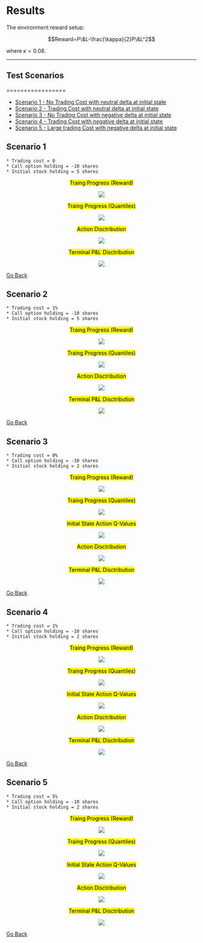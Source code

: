 # Results

The environment reward setup:

$$Reward=P\&L-\frac{\kappa}{2}P\&L^2$$

where $\kappa=0.08$.

---
## Test Scenarios
=================

<!--ts-->
   * [Scenario 1 - No Trading Cost with neutral delta at initial state](#scenario-1)
   * [Scenario 2 - Trading Cost with neutral delta at initial state](#scenario-2)
   * [Scenario 3 - No Trading Cost with negative delta at initial state](#scenario-3)
   * [Scenario 4 - Trading Cost with negative delta at initial state](#scenario-4)
   * [Scenario 5 - Large trading Cost with negative delta at initial state](#scenario-5)
<!--te-->

## Scenario 1

    * Trading cost = 0
    * Call option holding = -10 shares 
    * Initial stock holding = 5 shares

<p style="text-align: center;"><mark>Traing Progress (Reward)</mark></p>
<p style="text-align: center"><image src="zerotradingcost_kappa8_init5holding/reward.png"></p>

<p style="text-align: center;"><mark>Traing Progress (Quantiles)</mark></p>
<p style="text-align: center"><image src="zerotradingcost_kappa8_init5holding/quantiles.png"></p>

<p style="text-align: center;"><mark>Action Disctribution</mark></p>
<p style="text-align: center"><image src="zerotradingcost_kappa8_init5holding/action.png" styl="max-width:100%"></p>

<p style="text-align: center;"><mark>Terminal P&L Disctribution</mark></p>
<p style="text-align: center"><image src="zerotradingcost_kappa8_init5holding/dist.png" styl="max-width:100%"></p>

[Go Back](#test-scenarios)

## Scenario 2

    * Trading cost = 1% 
    * Call option holding = -10 shares
    * Initial stock holding = 5 shares

<p style="text-align: center;"><mark>Traing Progress (Reward)</mark></p>
<p style="text-align: center"><image src="1pcttradingcost_kappa8_init5holding/reward.png"></p>

<p style="text-align: center;"><mark>Traing Progress (Quantiles)</mark></p>
<p style="text-align: center"><image src="1pcttradingcost_kappa8_init5holding/quantiles.png"></p>

<p style="text-align: center;"><mark>Action Disctribution</mark></p>
<p style="text-align: center"><image src="1pcttradingcost_kappa8_init5holding/action.png" styl="max-width:100%"></p>

<p style="text-align: center;"><mark>Terminal P&L Disctribution</mark></p>
<p style="text-align: center"><image src="1pcttradingcost_kappa8_init5holding/dist.png" styl="max-width:100%"></p>

[Go Back](#test-scenarios)

## Scenario 3

    * Trading cost = 0%
    * Call option holding = -10 shares
    * Initial stock holding = 2 shares

<p style="text-align: center;"><mark>Traing Progress (Reward)</mark></p>
<p style="text-align: center"><image src="zerotradingcost_kappa8_init2holding/reward.png"></p>

<p style="text-align: center;"><mark>Traing Progress (Quantiles)</mark></p>
<p style="text-align: center"><image src="zerotradingcost_kappa8_init2holding/quantiles.png"></p>

<p style="text-align: center;"><mark>Initial State Action Q-Values</mark></p>
<p style="text-align: center"><image src="zerotradingcost_kappa8_init2holding/firstaction.png" styl="max-width:100%"></p>

<p style="text-align: center;"><mark>Action Disctribution</mark></p>
<p style="text-align: center"><image src="zerotradingcost_kappa8_init2holding/action.png" styl="max-width:100%"></p>

<p style="text-align: center;"><mark>Terminal P&L Disctribution</mark></p>
<p style="text-align: center"><image src="zerotradingcost_kappa8_init2holding/dist.png" styl="max-width:100%"></p>

[Go Back](#test-scenarios)

## Scenario 4

    * Trading cost = 1%
    * Call option holding = -10 shares
    * Initial stock holding = 2 shares

<p style="text-align: center;"><mark>Traing Progress (Reward)</mark></p>
<p style="text-align: center"><image src="1pcttradingcost_kappa8_init2holding/reward.png"></p>

<p style="text-align: center;"><mark>Traing Progress (Quantiles)</mark></p>
<p style="text-align: center"><image src="1pcttradingcost_kappa8_init2holding/quantiles.png"></p>

<p style="text-align: center;"><mark>Initial State Action Q-Values</mark></p>
<p style="text-align: center"><image src="1pcttradingcost_kappa8_init2holding/firstaction.png" styl="max-width:100%"></p>

<p style="text-align: center;"><mark>Action Disctribution</mark></p>
<p style="text-align: center"><image src="1pcttradingcost_kappa8_init2holding/action.png" styl="max-width:100%"></p>

<p style="text-align: center;"><mark>Terminal P&L Disctribution</mark></p>
<p style="text-align: center"><image src="1pcttradingcost_kappa8_init2holding/dist.png" styl="max-width:100%"></p>

[Go Back](#test-scenarios)

## Scenario 5

    * Trading cost = 5%
    * Call option holding = -10 shares
    * Initial stock holding = 2 shares

<p style="text-align: center;"><mark>Traing Progress (Reward)</mark></p>
<p style="text-align: center"><image src="5pcttradingcost_kappa8_init2holding/reward.png"></p>

<p style="text-align: center;"><mark>Traing Progress (Quantiles)</mark></p>
<p style="text-align: center"><image src="5pcttradingcost_kappa8_init2holding/quantiles.png"></p>

<p style="text-align: center;"><mark>Initial State Action Q-Values</mark></p>
<p style="text-align: center"><image src="5pcttradingcost_kappa8_init2holding/firstaction.png" styl="max-width:100%"></p>

<p style="text-align: center;"><mark>Action Disctribution</mark></p>
<p style="text-align: center"><image src="5pcttradingcost_kappa8_init2holding/action.png" styl="max-width:100%"></p>

<p style="text-align: center;"><mark>Terminal P&L Disctribution</mark></p>
<p style="text-align: center"><image src="5pcttradingcost_kappa8_init2holding/dist.png" styl="max-width:100%"></p>

[Go Back](#test-scenarios)